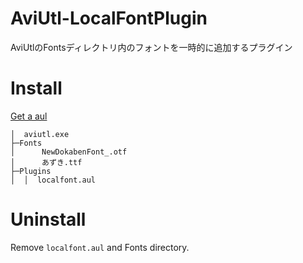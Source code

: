 # AviUtl-LocalFontPlugin
AviUtlのFontsディレクトリ内のフォントを一時的に追加するプラグイン

# Install

[Get a aul](https://github.com/khsk/AviUtl-LocalFontPlugin/releases)

```:AviUtlフォルダ構造例
│  aviutl.exe
├─Fonts
│      NewDokabenFont_.otf
│      あずき.ttf
├─Plugins
│  │  localfont.aul
```
# Uninstall

Remove `localfont.aul` and Fonts directory.
